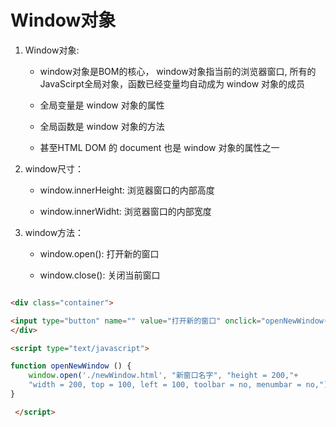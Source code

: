 # Window对象

1. Window对象:

    - window对象是BOM的核心， window对象指当前的浏览器窗口, 所有的JavaScirpt全局对象，函数已经变量均自动成为 window 对象的成员

    - 全局变量是 window 对象的属性

    - 全局函数是 window 对象的方法

    - 甚至HTML DOM 的 document 也是 window 对象的属性之一

2. window尺寸：

    - window.innerHeight:  浏览器窗口的内部高度

    - window.innerWidht: 浏览器窗口的内部宽度

3. window方法：

    - window.open(): 打开新的窗口

    - window.close(): 关闭当前窗口

```html

<div class="container">

<input type="button" name="" value="打开新的窗口" onclick="openNewWindow()">
</div>

<script type="text/javascript">

function openNewWindow () {
    window.open('./newWindow.html', "新窗口名字", "height = 200,"+
    "width = 200, top = 100, left = 100, toolbar = no, menumbar = no,");
}

 </script>
```